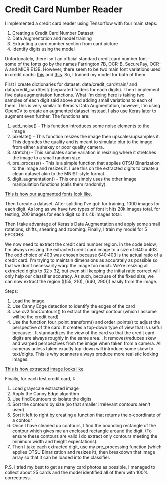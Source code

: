 # Credit Card Number Reader

I implemented a credit card reader using Tensorflow with four main steps:
1. Creating a Credit Card Number Dataset
2. Data Augmentation and model training
3. Extracting a card number section from card picture
4. Identify digits using the model

Unfortunately, there isn't an official standard credit card number font - some of the fonts go by the names Farrington 7B, OCR-B, SecurePay, OCR-A and MICR E13B. However, there seem to be two main font variations used in credit cards: [this](data/creditcard_digits1.jpg) and [this](data/creditcard_digits2.jpg).
So, I trained my model for both of them.

First I create dictionaries for dataset: data/credit_card/train/ and data/credit_card/test/ (separated folders for each digits).
Then I implement five data augmentation functions. What I'm doing here is taking two samples of each digit said above and adding small variations to each of them. This is very similar to Keras's Data Augmentation, however, I'm using OpenCV to create an augmented dataset instead. I also use Keras later to augment even further. The functions are:
1. add_noise() - This function introduces some noise elements to the image
2. pixelate() - This function resizes the image then upscales/upsamples it. This degrades the quality and is meant to simulate blur to the image from either a shakey or poor quality camera.
3. stretch() - This simulates some variation in resizing where it stretches the image to a small random size
4. pre_process() - This is a simple function that applies OTSU Binarization to the image and resizes it. I use this on the extracted digits to create a clean dataset akin to the MNIST style format.
5. digit_augmentation() - This one simply uses the other image manipulation functions (calls them randomly).

[This is how our augmented fonts look like](data/augmented_fonts.jpg).

Then I create a dataset. After splitting I've got:
for training, 1000 images for each digit. As long as we have two types of font it hits 20k images total.
for testing, 200 images for each digit so it's 4k images total.

Then I take advantage of Keras's Data Augmentation and apply some small rotations, shifts, shearing and zooming. Finally, I train my model for 5 EPOCHS.

We now need to extract the credit card number region. In the code below, I'm always resizing the extracted credit card image to a size of 640 x 403. The odd choice of 403 was chosen because 640:403 is the actual ratio of a credit card. I'm trying to maintain dimensions as accurately as possible so that we don't necessarily warp the image too much.
We're resizing all extracted digits to 32 x 32, but even still keeping the initial ratio correct will only help our classifier accuracy.
As such, because of the fixed size, we can now extract the region ([(55, 210), (640, 290)]) easily from the image.

Steps:
1. Load the image.
2. Use Canny Edge detection to identify the edges of the card
3. Use cv2.findContours() to extract the largest contour (which I assume will be the credit card)
4. Use the function four_point_transform() and order_points() to adjust the perspective of the card. It creates a top-down type of view that is useful because:
. It standardizes the view of the card so that the credit card digits are always roughly in the same area.
. It removes/reduces skew and warped perspectives from the image when taken from a camera. All cameras unless taken exactly top-down will introduce some skew to text/digits. This is why scanners always produce more realistic looking images.

[This is how extracted image looks like](data/credit_card_extracted_digits.jpg).


Finally, for each test credit card, I:
1. Load grayscale extracted image
2. Apply the Canny Edge algorithm
3. Use findCountours to isolate the digits
4. Sort the contours by size (so that smaller irrelevant contours aren't used)
5. Sort it left to right by creating a function that returns the x-coordinate of a contour
6. Once I have cleaned up contours, I find the bounding rectangle of the contour which gives me an enclosed rectangle around the digit. (To ensure these contours are valid I do extract only contours meeting the minimum width and height expectations).
7. Then I take each extracted digit, use my pre_processing function (which applies OTSU Binarization and resizes it), then breakdown that image array so that it can be loaded into the classifier.

P.S. I tried my best to get as many card photos as possible, I managed to collect about 25 cards and the model identified all of them with 100% correctness. 
